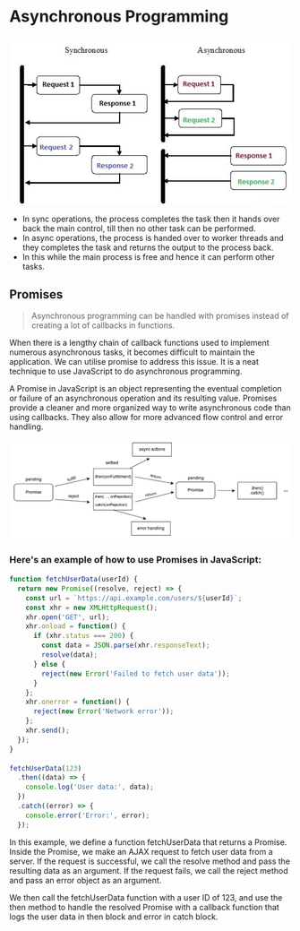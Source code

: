 # Asynchronous Programming

<img src="../images/async-sync.jpg" alt="Sync Async" title="Sync and Async in JS"/>

* In sync operations, the process completes the task then it hands over back the main control, till then no other task can be performed.
* In async operations, the process is handed over to worker threads and they completes the task and returns the output to the process back.
* In this while the main process is free and hence it can perform other tasks.

## Promises

> Asynchronous programming can be handled with promises instead of creating a lot of callbacks in functions.

When there is a lengthy chain of callback functions used to implement numerous asynchronous tasks, it becomes difficult to maintain the application. We can utilise promise to address this issue. It is a neat technique to use JavaScript to do asynchronous programming.

A Promise in JavaScript is an object representing the eventual completion or failure of an asynchronous operation and its resulting value. Promises provide a cleaner and more organized way to write asynchronous code than using callbacks. They also allow for more advanced flow control and error handling.

<img src="../images/promise-flowchart.png" alt="promises" title="Promises in JS"/>

### Here's an example of how to use Promises in JavaScript:

```js
function fetchUserData(userId) {
  return new Promise((resolve, reject) => {
    const url = `https://api.example.com/users/${userId}`;
    const xhr = new XMLHttpRequest();
    xhr.open('GET', url);
    xhr.onload = function() {
      if (xhr.status === 200) {
        const data = JSON.parse(xhr.responseText);
        resolve(data);
      } else {
        reject(new Error('Failed to fetch user data'));
      }
    };
    xhr.onerror = function() {
      reject(new Error('Network error'));
    };
    xhr.send();
  });
}

fetchUserData(123)
  .then((data) => {
    console.log('User data:', data);
  })
  .catch((error) => {
    console.error('Error:', error);
  });
```

In this example, we define a function fetchUserData that returns a Promise. Inside the Promise, we make an AJAX request to fetch user data from a server. If the request is successful, we call the resolve method and pass the resulting data as an argument. If the request fails, we call the reject method and pass an error object as an argument.

We then call the fetchUserData function with a user ID of 123, and use the then method to handle the resolved Promise with a callback function that logs the user data in then block and error in catch block.